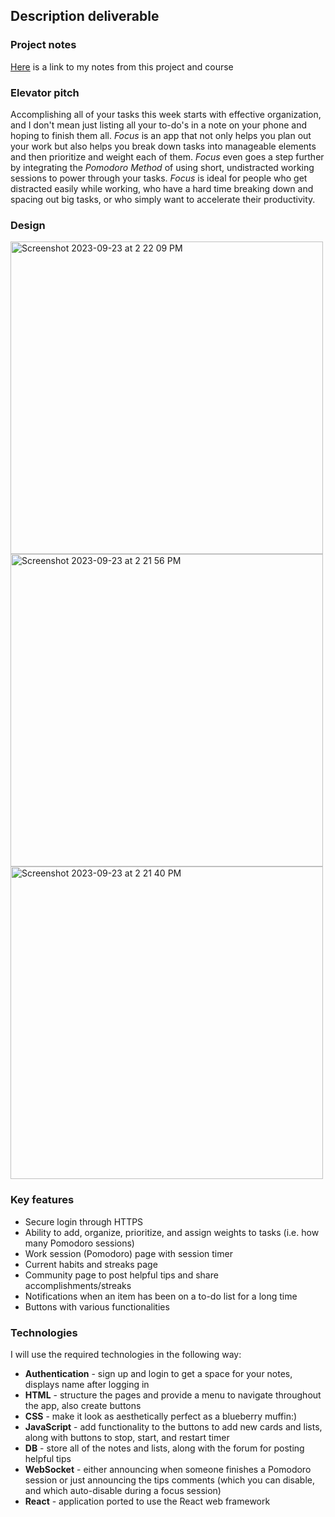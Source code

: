 ## Description deliverable
### Project notes
[Here](/notes.md) is a link to my notes from this project and course

### Elevator pitch
Accomplishing all of your tasks this week starts with effective organization, and I don't mean just listing all your to-do's in a note on your phone and hoping to finish them all. *Focus* is an app that not only helps you plan out your work but also helps you break down tasks into manageable elements and then prioritize and weight each of them. *Focus* even goes a step further by integrating the *Pomodoro Method* of using short, undistracted working sessions to power through your tasks. *Focus* is ideal for people who get distracted easily while working, who have a hard time breaking down and spacing out big tasks, or who simply want to accelerate their productivity. 

### Design
<img width="500" alt="Screenshot 2023-09-23 at 2 22 09 PM" src="https://github.com/Woolfsky/startup/assets/117865470/68b3f015-257c-40c2-9fd1-e6cf66338fc7">
<img width="500" alt="Screenshot 2023-09-23 at 2 21 56 PM" src="https://github.com/Woolfsky/startup/assets/117865470/8090079b-7884-45c0-b0c1-21a577f666a1">
<img width="500" alt="Screenshot 2023-09-23 at 2 21 40 PM" src="https://github.com/Woolfsky/startup/assets/117865470/7667d10e-b836-4e98-b78a-a7de083654e6">

### Key features
+ Secure login through HTTPS
+ Ability to add, organize, prioritize, and assign weights to tasks (i.e. how many Pomodoro sessions)
+ Work session (Pomodoro) page with session timer
+ Current habits and streaks page
+ Community page to post helpful tips and share accomplishments/streaks
+ Notifications when an item has been on a to-do list for a long time
+ Buttons with various functionalities

### Technologies
I will use the required technologies in the following way:<br>
+ **Authentication** - sign up and login to get a space for your notes, displays name after logging in
+ **HTML** - structure the pages and provide a menu to navigate throughout the app, also create buttons
+ **CSS** - make it look as aesthetically perfect as a blueberry muffin:)
+ **JavaScript** - add functionality to the buttons to add new cards and lists, along with buttons to stop, start, and restart timer
+ **DB** - store all of the notes and lists, along with the forum for posting helpful tips
+ **WebSocket** - either announcing when someone finishes a Pomodoro session or just announcing the tips comments (which you can disable, and which auto-disable during a focus session)
+ **React** - application ported to use the React web framework
